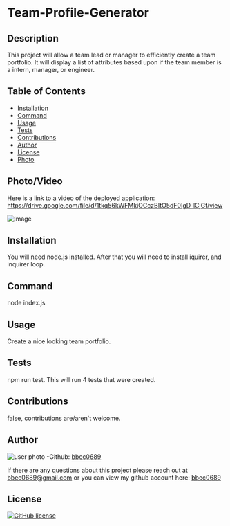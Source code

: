 # Team-Profile-Generator 

## Description
This project will allow a team lead or manager to efficiently create a team portfolio. It will display a list of attributes based upon if the team member is a intern, manager, or engineer.

## Table of Contents

* [Installation](#installation)
* [Command](#command)
* [Usage](#usage)
* [Tests](#tests)
* [Contributions](#contributions)
* [Author](#questions)
* [License](#license)
* [Photo](#photo)

## Photo/Video

Here is a link to a video of the deployed application: https://drive.google.com/file/d/1tkq56kWFMkjOCczBItO5dF0IgD_lCjGt/view

![image](https://user-images.githubusercontent.com/71798106/105776427-cb0d3080-5f25-11eb-98ce-30a43bc2a30d.png)

## Installation

You will need node.js installed. After that you will need to install iquirer, and inquirer loop.

## Command

node index.js

## Usage

Create a nice looking team portfolio.

## Tests

npm run test. This will run 4 tests that were created.

## Contributions

false, contributions are/aren't welcome.

## Author
![user photo](https://avatars.githubusercontent.com/bbec0689?size=100)
-Github: [bbec0689](https://github.com/bbec0689) 

If there are any questions about this project please reach out at bbec0689@gmail.com or you can view my github account here: [bbec0689](https://github.com/bbec0689)

## License 

[![GitHub license](https://img.shields.io/badge/license-MITLicense-red.svg)](https://shields.io/)
